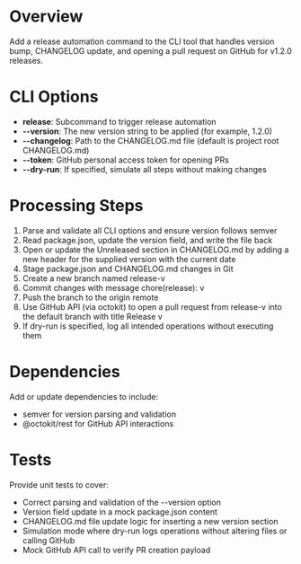 # Overview

Add a release automation command to the CLI tool that handles version bump, CHANGELOG update, and opening a pull request on GitHub for v1.2.0 releases.

# CLI Options

* **release**: Subcommand to trigger release automation
* **--version**: The new version string to be applied (for example, 1.2.0)
* **--changelog**: Path to the CHANGELOG.md file (default is project root CHANGELOG.md)
* **--token**: GitHub personal access token for opening PRs
* **--dry-run**: If specified, simulate all steps without making changes

# Processing Steps

1. Parse and validate all CLI options and ensure version follows semver
2. Read package.json, update the version field, and write the file back
3. Open or update the Unreleased section in CHANGELOG.md by adding a new header for the supplied version with the current date
4. Stage package.json and CHANGELOG.md changes in Git
5. Create a new branch named release-v<version>
6. Commit changes with message chore(release): v<version>
7. Push the branch to the origin remote
8. Use GitHub API (via octokit) to open a pull request from release-v<version> into the default branch with title Release v<version>
9. If dry-run is specified, log all intended operations without executing them

# Dependencies

Add or update dependencies to include:
* semver for version parsing and validation
* @octokit/rest for GitHub API interactions

# Tests

Provide unit tests to cover:

* Correct parsing and validation of the --version option
* Version field update in a mock package.json content
* CHANGELOG.md file update logic for inserting a new version section
* Simulation mode where dry-run logs operations without altering files or calling GitHub
* Mock GitHub API call to verify PR creation payload